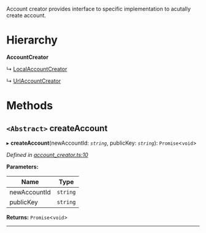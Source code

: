 

Account creator provides interface to specific implementation to acutally create account.

# Hierarchy

**AccountCreator**

↳  [LocalAccountCreator](_account_creator_.localaccountcreator.md)

↳  [UrlAccountCreator](_account_creator_.urlaccountcreator.md)

# Methods

<a id="createaccount"></a>

## `<Abstract>` createAccount

▸ **createAccount**(newAccountId: *`string`*, publicKey: *`string`*): `Promise`<`void`>

*Defined in [account_creator.ts:10](https://github.com/nearprotocol/nearlib/blob/7216179/src.ts/account_creator.ts#L10)*

**Parameters:**

| Name | Type |
| ------ | ------ |
| newAccountId | `string` |
| publicKey | `string` |

**Returns:** `Promise`<`void`>

___

